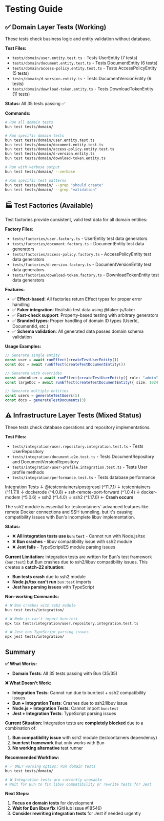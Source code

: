 # Testing Guide

## ✅ Domain Layer Tests (Working)

These tests check business logic and entity validation without database.

**Test Files:**
- `tests/domain/user.entity.test.ts` - Tests UserEntity (7 tests)
- `tests/domain/document.entity.test.ts` - Tests DocumentEntity (6 tests)
- `tests/domain/access-policy.entity.test.ts` - Tests AccessPolicyEntity (5 tests)
- `tests/domain/d-version.entity.ts` - Tests DocumentVersionEntity (6 tests)
- `tests/domain/download-token.entity.ts` - Tests DownloadTokenEntity (11 tests)

**Status:** All 35 tests passing ✅

**Commands:**
```bash
# Run all domain tests
bun test tests/domain/

# Run specific domain tests
bun test tests/domain/user.entity.test.ts
bun test tests/domain/document.entity.test.ts
bun test tests/domain/access-policy.entity.test.ts
bun test tests/domain/d-version.entity.ts
bun test tests/domain/download-token.entity.ts

# Run with verbose output
bun test tests/domain/ --verbose

# Run specific test patterns
bun test tests/domain/ --grep "should create"
bun test tests/domain/ --grep "validation"
```

## 🏭 Test Factories (Available)

Test factories provide consistent, valid test data for all domain entities:

**Factory Files:**
- `tests/factories/user.factory.ts` - UserEntity test data generators
- `tests/factories/document.factory.ts` - DocumentEntity test data generators  
- `tests/factories/access-policy.factory.ts` - AccessPolicyEntity test data generators
- `tests/factories/d-version.factory.ts` - DocumentVersionEntity test data generators
- `tests/factories/download-token.factory.ts` - DownloadTokenEntity test data generators

**Features:**
- ✅ **Effect-based**: All factories return Effect types for proper error handling
- ✅ **Faker integration**: Realistic test data using @faker-js/faker
- ✅ **Fast-check support**: Property-based testing with arbitrary generators
- ✅ **Branded types**: Proper handling of domain ID types (UserId, DocumentId, etc.)
- ✅ **Schema validation**: All generated data passes domain schema validation

**Usage Examples:**
```typescript
// Generate single entity
const user = await runEffect(createTestUserEntity())
const doc = await runEffect(createTestDocumentEntity())

// Generate with overrides
const adminUser = await runEffect(createTestUserEntity({ role: "admin" }))
const largeDoc = await runEffect(createTestDocumentEntity({ size: 1024 * 1024 }))

// Generate multiple entities
const users = generateTestUsers(5)
const docs = generateTestDocuments(3)
```

## ⚠️ Infrastructure Layer Tests (Mixed Status)

These tests check database operations and repository implementations.

**Test Files:**
- `tests/integration/user.repository.integration.test.ts` - Tests UserRepository
- `tests/integration/document.e2e.test.ts` - Tests DocumentRepository and DocumentVersionRepository
- `tests/integration/user-profile.integration.test.ts` - Tests User profile methods
- `tests/integration/performance.test.ts` - Tests database performance

Integration Tests
    ↓
@testcontainers/postgresql (^11.7.1)
    ↓
testcontainers (^11.7.1)
    ↓
dockerode (^4.0.8) + ssh-remote-port-forward (^1.0.4)
    ↓
docker-modem (^5.0.6) + ssh2 (^1.4.0)
    ↓
ssh2 (^1.17.0) ← **Crash occurs**

The ssh2 module is essential for testcontainers' advanced features like remote Docker connections and SSH tunneling, but it's causing compatibility issues with Bun's incomplete libuv implementation.


**Status:** 
- ❌ **All integration tests use `bun:test`** - Cannot run with Node.js/tsx
- ❌ **Bun crashes** - libuv compatibility issue with ssh2 module
- ❌ **Jest fails** - TypeScript/ES module parsing issues

**Current Limitation:**
Integration tests are written for Bun's test framework (`bun:test`) but Bun crashes due to ssh2/libuv compatibility issues. This creates a **catch-22 situation**:

- **Bun tests crash** due to ssh2 module
- **Node.js/tsx can't run** `bun:test` imports
- **Jest has parsing issues** with TypeScript

**Non-working Commands:**
```bash
# ❌ Bun crashes with ssh2 module
bun test tests/integration/

# ❌ Node.js can't import bun:test
npx tsx tests/integration/user.repository.integration.test.ts

# ❌ Jest has TypeScript parsing issues
npx jest tests/integration/
```

## Summary

**✅ What Works:**
- **Domain Tests**: All 35 tests passing with Bun (35/35)

**❌ What Doesn't Work:**
- **Integration Tests**: Cannot run due to bun:test + ssh2 compatibility issues
- **Bun + Integration Tests**: Crashes due to ssh2/libuv issue
- **Node.js + Integration Tests**: Cannot import `bun:test`
- **Jest + Integration Tests**: TypeScript parsing issues

**Current Situation:**
Integration tests are **completely blocked** due to a combination of:
1. **Bun compatibility issue** with ssh2 module (testcontainers dependency)
2. **bun:test framework** that only works with Bun
3. **No working alternative** test runner

**Recommended Workflow:**
```bash
# ✅ ONLY working option: Run domain tests
bun test tests/domain/

# ❌ Integration tests are currently unusable
# Wait for Bun to fix libuv compatibility or rewrite tests for Jest
```

**Next Steps:**
1. **Focus on domain tests** for development
2. **Wait for Bun libuv fix** (GitHub issue #18546)
3. **Consider rewriting integration tests** for Jest if needed urgently

